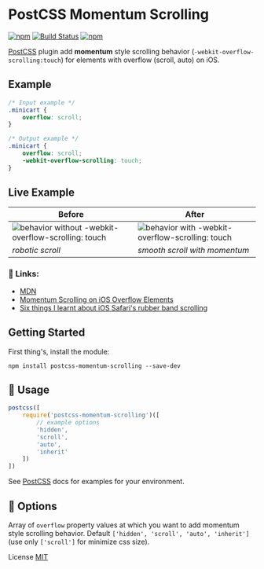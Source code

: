 # PostCSS Momentum Scrolling

[PostCSS]: https://github.com/postcss/postcss
[ci-img]:  https://travis-ci.org/solversgroup/postcss-momentum-scrolling.svg
[ci]:      https://travis-ci.org/solversgroup/postcss-momentum-scrolling
[MIT]:     https://github.com/solversgroup/postcss-momentum-scrolling/blob/master/LICENSE

[![npm](https://img.shields.io/npm/v/postcss-momentum-scrolling.svg)](https://www.npmjs.com/package/postcss-momentum-scrolling) [![Build Status][ci-img]][ci]
[![npm](https://img.shields.io/npm/dt/postcss-momentum-scrolling.svg)](https://www.npmjs.com/package/postcss-momentum-scrolling)

[PostCSS] plugin add **momentum** style scrolling behavior (`-webkit-overflow-scrolling:touch`) for elements with overflow (scroll, auto) on iOS.

## Example

```css
/* Input example */
.minicart {
    overflow: scroll;
}
```

```css
/* Output example */
.minicart {
    overflow: scroll;
    -webkit-overflow-scrolling: touch;
}
```
## Live Example
Before|After
------|------
![behavior without -webkit-overflow-scrolling: touch](https://yunusga.github.io/img/nomoment.gif) | ![behavior with -webkit-overflow-scrolling: touch](https://yunusga.github.io/img/withmoment.gif)
*robotic scroll*|*smooth scroll with mоmentum*

### 🔗 Links:
 - [MDN](https://developer.mozilla.org/en-US/docs/Web/CSS/-webkit-overflow-scrolling)
 - [Momentum Scrolling on iOS Overflow Elements](https://css-tricks.com/snippets/css/momentum-scrolling-on-ios-overflow-elements/)
 - [Six things I learnt about iOS Safari's rubber band scrolling](http://blog.christoffer.online/2015-06-10-six-things-i-learnt-about-ios-rubberband-overflow-scrolling/)

## Getting Started

First thing's, install the module:

```
npm install postcss-momentum-scrolling --save-dev
```

## 🍳 Usage

```js
postcss([
    require('postcss-momentum-scrolling')([
        // example options
        'hidden',
        'scroll',
        'auto',
        'inherit'
    ])
])
```

See [PostCSS] docs for examples for your environment.

## 🍰 Options
Array of `overflow` property values at which you want to add momentum style scrolling behavior. Default `['hidden', 'scroll', 'auto', 'inherit']` (use only `['scroll']` for minimize css size).

License [MIT]
